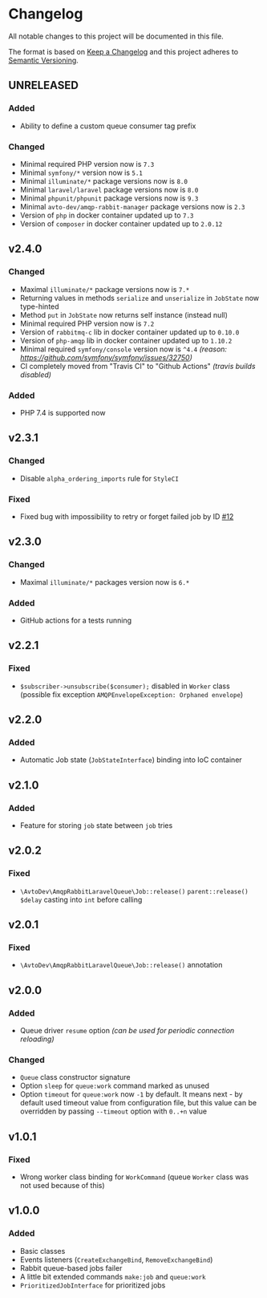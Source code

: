 # Changelog

All notable changes to this project will be documented in this file.

The format is based on [Keep a Changelog][keepachangelog] and this project adheres to [Semantic Versioning][semver].

## UNRELEASED

### Added

- Ability to define a custom queue consumer tag prefix

### Changed

- Minimal required PHP version now is `7.3`
- Minimal `symfony/*` version now is `5.1`
- Minimal `illuminate/*` package versions now is `8.0`
- Minimal `laravel/laravel` package versions now is `8.0`
- Minimal `phpunit/phpunit` package versions now is `9.3`
- Minimal `avto-dev/amqp-rabbit-manager` package versions now is `2.3`
- Version of `php` in docker container updated up to `7.3`
- Version of `composer` in docker container updated up to `2.0.12`

## v2.4.0

### Changed

- Maximal `illuminate/*` package versions now is `7.*`
- Returning values in methods `serialize` and `unserialize` in `JobState` now type-hinted
- Method `put` in `JobState` now returns self instance (instead null)
- Minimal required PHP version now is `7.2`
- Version of `rabbitmq-c` lib in docker container updated up to `0.10.0`
- Version of `php-amqp` lib in docker container updated up to `1.10.2`
- Minimal required `symfony/console` version now is `^4.4` _(reason: <https://github.com/symfony/symfony/issues/32750>)_
- CI completely moved from "Travis CI" to "Github Actions" _(travis builds disabled)_

### Added

- PHP 7.4 is supported now

## v2.3.1

### Changed

- Disable `alpha_ordering_imports` rule for `StyleCI`

### Fixed

- Fixed bug with impossibility to retry or forget failed job by ID [#12]

[#12]:https://github.com/avto-dev/amqp-rabbit-laravel-queue/issues/12

## v2.3.0

### Changed

- Maximal `illuminate/*` packages version now is `6.*`

### Added

- GitHub actions for a tests running

## v2.2.1

### Fixed

- `$subscriber->unsubscribe($consumer);` disabled in `Worker` class (possible fix exception `AMQPEnvelopeException: Orphaned envelope`)

## v2.2.0

### Added

- Automatic Job state (`JobStateInterface`) binding into IoC container

## v2.1.0

### Added

- Feature for storing `job` state between `job` tries

## v2.0.2

### Fixed

- `\AvtoDev\AmqpRabbitLaravelQueue\Job::release()` `parent::release()` `$delay` casting into `int` before calling

## v2.0.1

### Fixed

- `\AvtoDev\AmqpRabbitLaravelQueue\Job::release()` annotation

## v2.0.0

### Added

- Queue driver `resume` option _(can be used for periodic connection reloading)_

### Changed

- `Queue` class constructor signature
- Option `sleep` for `queue:work` command marked as unused
- Option `timeout` for `queue:work` now `-1` by default. It means next - by default used timeout value from configuration file, but this value can be overridden by passing `--timeout` option with `0..+n` value

## v1.0.1

### Fixed

- Wrong worker class binding for `WorkCommand` (queue `Worker` class was not used because of this)

## v1.0.0

### Added

- Basic classes
- Events listeners (`CreateExchangeBind`, `RemoveExchangeBind`)
- Rabbit queue-based jobs failer
- A little bit extended commands `make:job` and `queue:work`
- `PrioritizedJobInterface` for prioritized jobs

[keepachangelog]:https://keepachangelog.com/en/1.0.0/
[semver]:https://semver.org/spec/v2.0.0.html
